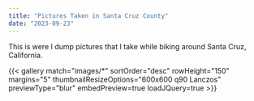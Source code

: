 ```yaml
---
title: "Pictures Taken in Santa Cruz County"
date: "2023-09-23"
---
```


This is were I dump pictures that I take while biking around Santa Cruz, California.

{{< gallery match="images/*" sortOrder="desc" rowHeight="150" margins="5" thumbnailResizeOptions="600x600 q90 Lanczos" previewType="blur" embedPreview=true loadJQuery=true >}}
